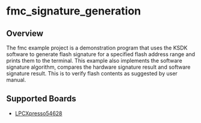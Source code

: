 # fmc_signature_generation

## Overview

The fmc example project is a demonstration program that uses the KSDK software to generate flash signature
for a specified flash address range and prints them to the terminal. This example also implements the software
signature algorithm, compares the hardware signature result and software signature result. This is to verify 
flash contents as suggested by user manual.

## Supported Boards
- [LPCXpresso54628](../../../_boards/lpcxpresso54628/driver_examples/fmc/signature_generation/example_board_readme.md)
